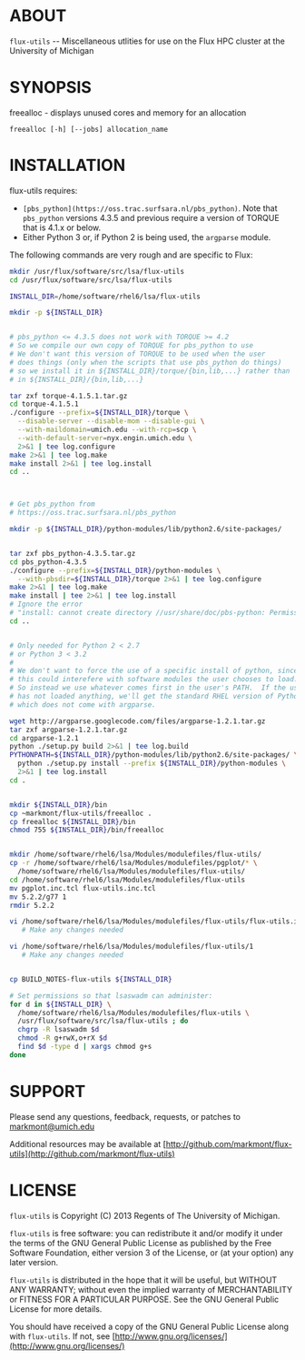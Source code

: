 ABOUT
=====

`flux-utils` -- Miscellaneous utlities for use on the Flux HPC cluster at the University of Michigan


SYNOPSIS
========

freealloc - displays unused cores and memory for an allocation

    freealloc [-h] [--jobs] allocation_name


INSTALLATION
============

flux-utils requires:

* `[pbs_python](https://oss.trac.surfsara.nl/pbs_python)`.  Note that `pbs_python` versions 4.3.5 and previous require a version of TORQUE that is 4.1.x or below.
* Either Python 3 or, if Python 2 is being used, the `argparse` module.


The following commands are very rough and are specific to Flux:

```bash
mkdir /usr/flux/software/src/lsa/flux-utils
cd /usr/flux/software/src/lsa/flux-utils

INSTALL_DIR=/home/software/rhel6/lsa/flux-utils

mkdir -p ${INSTALL_DIR}


# pbs_python <= 4.3.5 does not work with TORQUE >= 4.2
# So we compile our own copy of TORQUE for pbs_python to use
# We don't want this version of TORQUE to be used when the user
# does things (only when the scripts that use pbs_python do things)
# so we install it in ${INSTALL_DIR}/torque/{bin,lib,...} rather than
# in ${INSTALL_DIR}/{bin,lib,...}

tar zxf torque-4.1.5.1.tar.gz
cd torque-4.1.5.1
./configure --prefix=${INSTALL_DIR}/torque \
  --disable-server --disable-mom --disable-gui \
  --with-maildomain=umich.edu --with-rcp=scp \
  --with-default-server=nyx.engin.umich.edu \
  2>&1 | tee log.configure
make 2>&1 | tee log.make
make install 2>&1 | tee log.install
cd ..



# Get pbs_python from
# https://oss.trac.surfsara.nl/pbs_python

mkdir -p ${INSTALL_DIR}/python-modules/lib/python2.6/site-packages/


tar zxf pbs_python-4.3.5.tar.gz
cd pbs_python-4.3.5
./configure --prefix=${INSTALL_DIR}/python-modules \
  --with-pbsdir=${INSTALL_DIR}/torque 2>&1 | tee log.configure
make 2>&1 | tee log.make
make install | tee 2>&1 | tee log.install
# Ignore the error
# "install: cannot create directory //usr/share/doc/pbs-python: Permission denied"
cd ..


# Only needed for Python 2 < 2.7
# or Python 3 < 3.2
#
# We don't want to force the use of a specific install of python, since
# this could interefere with software modules the user chooses to load.
# So instead we use whatever comes first in the user's PATH.  If the user
# has not loaded anything, we'll get the standard RHEL version of Python 2.6.2 
# which does not come with argparse.

wget http://argparse.googlecode.com/files/argparse-1.2.1.tar.gz
tar zxf argparse-1.2.1.tar.gz
cd argparse-1.2.1
python ./setup.py build 2>&1 | tee log.build
PYTHONPATH=${INSTALL_DIR}/python-modules/lib/python2.6/site-packages/ \
  python ./setup.py install --prefix ${INSTALL_DIR}/python-modules \
  2>&1 | tee log.install
cd .


mkdir ${INSTALL_DIR}/bin
cp ~markmont/flux-utils/freealloc .
cp freealloc ${INSTALL_DIR}/bin
chmod 755 ${INSTALL_DIR}/bin/freealloc


mkdir /home/software/rhel6/lsa/Modules/modulefiles/flux-utils/
cp -r /home/software/rhel6/lsa/Modules/modulefiles/pgplot/* \
  /home/software/rhel6/lsa/Modules/modulefiles/flux-utils/
cd /home/software/rhel6/lsa/Modules/modulefiles/flux-utils
mv pgplot.inc.tcl flux-utils.inc.tcl
mv 5.2.2/g77 1
rmdir 5.2.2

vi /home/software/rhel6/lsa/Modules/modulefiles/flux-utils/flux-utils.inc.tcl
   # Make any changes needed

vi /home/software/rhel6/lsa/Modules/modulefiles/flux-utils/1
   # Make any changes needed


cp BUILD_NOTES-flux-utils ${INSTALL_DIR}

# Set permissions so that lsaswadm can administer:
for d in ${INSTALL_DIR} \
  /home/software/rhel6/lsa/Modules/modulefiles/flux-utils \
  /usr/flux/software/src/lsa/flux-utils ; do
  chgrp -R lsaswadm $d
  chmod -R g+rwX,o+rX $d
  find $d -type d | xargs chmod g+s
done

```


SUPPORT
=======

Please send any questions, feedback, requests, or patches to markmont@umich.edu

Additional resources may be available at [http://github.com/markmont/flux-utils](http://github.com/markmont/flux-utils)


LICENSE
=======

`flux-utils` is Copyright (C) 2013 Regents of The University of Michigan.

`flux-utils` is free software: you can redistribute it and/or modify it under the terms of the GNU General Public License as published by the Free Software Foundation, either version 3 of the License, or (at your option) any later version.

`flux-utils` is distributed in the hope that it will be useful, but WITHOUT ANY WARRANTY; without even the implied warranty of MERCHANTABILITY or FITNESS FOR A PARTICULAR PURPOSE. See the GNU General Public License for more details.

You should have received a copy of the GNU General Public License along with `flux-utils`.  If not, see [http://www.gnu.org/licenses/](http://www.gnu.org/licenses/)

